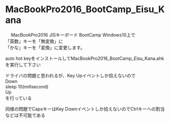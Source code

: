 # MacBookPro2016_BootCamp_Eisu_Kana
 　
MacBookPro2016 JISキーボード BootCamp Windows10上で  
「英数」キーを「無変換」に  
「かな」キーを「変換」に変更します。  
  
auto hot keyをインストールしてMacBookPro2016_BootCamp_Eisu_Kana.ahkを実行して下さい  
  
ドライバの問題と思われるが、Key Upイベントしか拾えないので  
Down  
sleep 10(millsecond)   
Up  
を行っている  
  
同様の問題でCapsキーはKey Downイベントしか拾えないのでCtrlキーへの割当などは不可能である  
